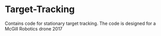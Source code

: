 # Target-Tracking
Contains code for stationary target tracking.
The code is designed for a McGill Robotics drone 2017
